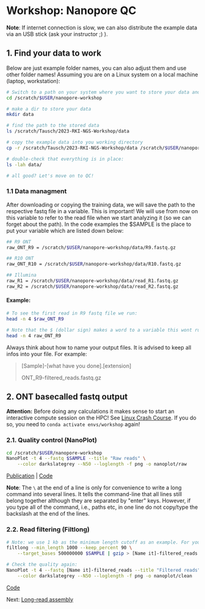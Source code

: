 # Workshop: Nanopore QC

**Note**: If internet connection is slow, we can also distribute the example data via an USB stick (ask your instructor ;) ). 

## 1. Find your data to work

Below are just example folder names, you can also adjust them and use other folder names! Assuming you are on a Linux system on a local machine (laptop, workstation):

```sh
# Switch to a path on your system where you want to store your data and results (you should be already on this path)
cd /scratch/$USER/nanopore-workshop

# make a dir to store your data
mkdir data

# find the path to the stored data
ls /scratch/Tausch/2023-RKI-NGS-Workshop/data

# copy the example data into you working directory
cp -r /scratch/Tausch/2023-RKI-NGS-Workshop/data /scratch/$USER/nanopore-workshop/data

# double-check that everything is in place:
ls -lah data/

# all good? Let's move on to QC!
```

### 1.1 Data managment

After downloading or copying the training data, we will save the path to the respective fastq file in a variable. This is important! We will use from now on this variable to refer to the read file when we start analyzing it (so we can forget about the path). In the code examples the $SAMPLE is the place to put your variable which are listed down below:

```bash
## R9 ONT
raw_ONT_R9 = /scratch/$USER/nanopore-workshop/data/R9.fastq.gz

## R10 ONT
raw_ONT_R10 = /scratch/$USER/nanopore-workshop/data/R10.fastq.gz

## Illumina
raw_R1 = /scratch/$USER/nanopore-workshop/data/read_R1.fastq.gz
raw_R2 = /scratch/$USER/nanopore-workshop/data/read_R2.fastq.gz
```

#### Example:
```sh
# To see the first read in R9 fastq file we run:
head -n 4 $raw_ONT_R9

# Note that the $ (dollar sign) makes a word to a variable this wont run:
head -n 4 raw_ONT_R9
```
Always think about how to name your output files. It is advised to keep all infos into your file. For example:
> [Sample]-[what have you done].[extension]
> 
> ONT_R9-filtered_reads.fastq.gz

## 2. ONT basecalled fastq output 

**Attention:** Before doing any calculations it makes sense to start an interactive compute session on the HPC! See [Linux Crash Course](3_setup.md). If you do so, you need to `conda activate envs/workshop` again!

### 2.1. Quality control (NanoPlot)

```bash
cd /scratch/$USER/nanopore-workshop
NanoPlot -t 4 --fastq $SAMPLE --title "Raw reads" \
    --color darkslategrey --N50 --loglength -f png -o nanoplot/raw
```
[Publication](https://academic.oup.com/bioinformatics/advance-article/doi/10.1093/bioinformatics/bty149/4934939) | [Code](https://github.com/wdecoster/NanoPlot)

**Note**: The `\` at the end of a line is only for convenience to write a long command into several lines. It tells the command-line that all lines still belong together although they are separated by "enter" keys. However, if you type all of the command, i.e., paths etc, in one line do not copy/type the backslash at the end of the lines.

### 2.2. Read filtering (Filtlong)

```bash
# Note: we use 1 kb as the minimum length cutoff as an example. For your "real" samples other parameters might be better. Do QC before! 
filtlong --min_length 1000 --keep_percent 90 \
    --target_bases 500000000 $SAMPLE | gzip > [Name it]-filtered_reads.fastq.gz

# Check the quality again:
NanoPlot -t 4 --fastq [Name it]-filtered_reads --title "Filtered reads" \
    --color darkslategrey --N50 --loglength -f png -o nanoplot/clean
```
[Code](https://github.com/rrwick/Filtlong)

Next: [Long-read assembly](5_LR_assembly.md)
